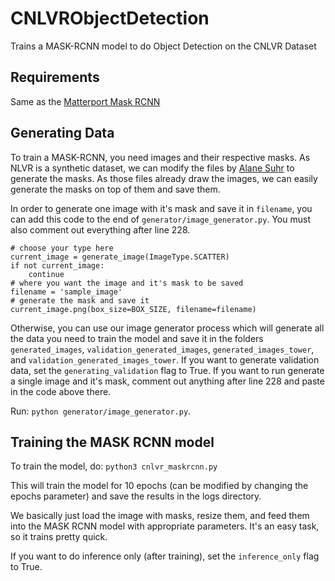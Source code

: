 # CNLVRObjectDetection
Trains a MASK-RCNN model to do Object Detection on the CNLVR Dataset

## Requirements
Same as the [Matterport Mask RCNN](https://github.com/matterport/Mask_RCNN)


## Generating Data

To train a MASK-RCNN, you need images and their respective masks. As NLVR is a synthetic dataset, we can modify the files by [Alane Suhr](https://github.com/alsuhr-c/nlvr-baselines) to generate the masks. As those files already draw the images, we can easily generate the masks on top of them and save them.

In order to generate one image with it's mask and save it in `filename`, you can add this code to the end of `generator/image_generator.py`. You must also comment out everything after line 228.
```
# choose your type here
current_image = generate_image(ImageType.SCATTER)
if not current_image:
    continue
# where you want the image and it's mask to be saved
filename = 'sample_image'
# generate the mask and save it
current_image.png(box_size=BOX_SIZE, filename=filename)

```

Otherwise, you can use our image generator process which will generate all the data you need to train the model and save it in the folders `generated_images`, `validation_generated_images`, `generated_images_tower`, and `validation_generated_images_tower`. If you want to generate validation data, set the `generating_validation` flag to True. If you want to run generate a single image and it's mask, comment out anything after line 228 and paste in the code above there.

Run: `python generator/image_generator.py`. 


## Training the MASK RCNN model

To train the model, do:
`python3 cnlvr_maskrcnn.py`

This will train the model for 10 epochs (can be modified by changing the epochs parameter) and save the results in the logs directory.

We basically just load the image with masks, resize them, and feed them into the MASK RCNN model with appropriate parameters. It's an easy task, so it trains pretty quick.

If you want to do inference only (after training), set the `inference_only` flag to True.